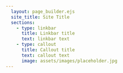 ```yaml
---
  layout: page_builder.ejs
  site_title: Site Title
  sections: 
    - type: linkbar
      title: Linkbar title
      text: linkbar text
    - type: callout 
      title: Callout title
      text: callout text
      image: assets/images/placeholder.jpg
---
```

